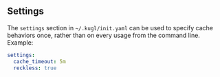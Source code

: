
## Settings

The `settings` section in `~/.kugl/init.yaml` can be used to specify cache behaviors once,
rather than on every usage from the command line.  Example:

```yaml
settings:
  cache_timeout: 5m
  reckless: true
```